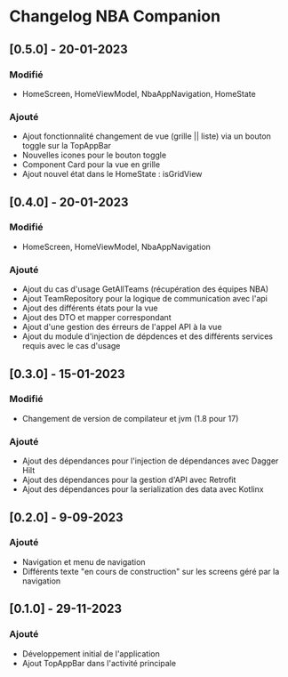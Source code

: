 # Changelog NBA Companion

## [0.5.0] - 20-01-2023
### Modifié
- HomeScreen, HomeViewModel, NbaAppNavigation, HomeState
### Ajouté
- Ajout fonctionnalité changement de vue (grille || liste) via un bouton toggle sur la TopAppBar
- Nouvelles icones pour le bouton toggle
- Component Card pour la vue en grille
- Ajout nouvel état dans le HomeState : isGridView 

## [0.4.0] - 20-01-2023
### Modifié
- HomeScreen, HomeViewModel, NbaAppNavigation
### Ajouté
- Ajout du cas d'usage GetAllTeams (récupération des équipes NBA)
- Ajout TeamRepository pour la logique de communication avec l'api
- Ajout des différents états pour la vue
- Ajout des DTO et mapper correspondant
- Ajout d'une gestion des érreurs de l'appel API à la vue
- Ajout du module d'injection de dépdences et des différents services requis avec le cas d'usage

## [0.3.0] - 15-01-2023
### Modifié
- Changement de version de compilateur et jvm (1.8 pour 17)
### Ajouté
- Ajout des dépendances pour l'injection de dépendances avec Dagger Hilt
- Ajout des dépendances pour la gestion d'API avec Retrofit
- Ajout des dépendances pour la serialization des data avec Kotlinx

## [0.2.0] - 9-09-2023
### Ajouté
- Navigation et menu de navigation
- Différents texte "en cours de construction" sur les screens géré par la navigation

## [0.1.0] - 29-11-2023
### Ajouté
- Développement initial de l'application
- Ajout TopAppBar dans l'activité principale